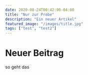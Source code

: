 ```yaml
---
date: 2020-08-24T00:42:00-04:00
title: "Nur zur Probe"
description: "Ein neuer Artikel"
featured_image: "/images/title.jpg"
tags: ["test", "test2"]
---
```


# Neuer Beitrag

so geht das
